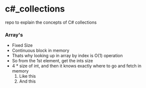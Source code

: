 # c#_collections
repo to explain the concepts of C# collections

### Array's

- Fixed Size
- Continuous block in memory
- Thats why looking up in array by index is O(1) operation
- So from the 1st element, get the ints size
- 4 * size of int, and then it knows exactly where to go and fetch in memory
   1. Like this
   2. And this
